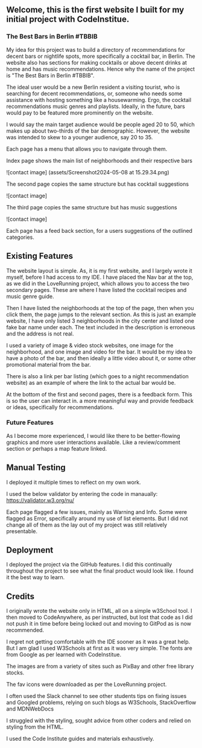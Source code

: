 
## Welcome, this is the first website I built for my initial project with CodeInstitue.

### The Best Bars in Berlin #TBBIB 

My idea for this project was to build a directory of recommendations for decent bars or nightlife spots, more specifically a cocktail bar, in Berlin. The website also has sections for making cocktails or above decent drinks at home and has music recommendations. Hence why the name of the project is "The Best Bars in Berlin #TBBIB". 

The ideal user would be a new Berlin resident a visiting tourist, who is searching for decent recommendations, or, someone who needs some assistance with hosting something like a housewarming. Ergo, the cocktail recommendations music genres and playlists. Ideally, in the future, bars would pay to be featured more prominently on the website.

I would say the main target audience would be people aged 20 to 50, which makes up about two-thirds of the bar demographic. However, the website was intended to skew to a younger audience, say 20 to 35.

Each page has a  menu that allows you to navigate through them. 

Index page shows the main list of neighborhoods and their respective bars 

![contact image] (assets/Screenshot2024-05-08 at 15.29.34.png)

The second page copies the same structure but has cocktail suggestions 

![contact image]

The third page copies the same structure but has music suggestions 

![contact image]

Each page has a feed back section, for a users suggestions of the outlined categories. 
 

## Existing Features
The website layout is simple. As, it is my first website, and I largely wrote it myself, before I had access to my IDE. I have placed the Nav bar at the top, as we did in the LoveRunning project, which allows you to access the two secondary pages. These are where I have listed the cocktail recipes and music genre guide. 

Then I have listed the neighborhoods at the top of the page, then when you click them, the page jumps to the relevant section. As this is just an example website, I have only listed 3 neighborhoods in the city center and listed one fake bar name under each. The text included in the description is erroneous and the address is not real. 

I used a variety of image & video stock websites, one image for the neighborhood, and one image and video for the bar. It would be my idea to have a photo of the bar, and then ideally a little video about it, or some other promotional material from the bar. 

There is also a link per bar listing (which goes to a night recommendation website) as an example of where the link to the actual bar would be. 

At the bottom of the first and second pages, there is a feedback form. This is so the user can interact in. a more meaningful way and provide feedback or ideas, specifically for recommendations. 

### Future Features 
As I become more experienced, I would like there to be better-flowing graphics and more user interactions available. Like a review/comment section or perhaps a map feature linked. 

## Manual Testing
I deployed it multiple times to reflect on my own work. 

I used the below validator by entering the code in manaually: 
https://validator.w3.org/nu/

Each page flagged a few issues, mainly as Warning and Info. Some were flagged as Error, specifically around my use of list elements. But I did not change all of them as the lay out of my project was still relatively presentable. 

## Deployment 
I deployed the project via the GitHub features. I did this continually throughout the project to see what the final product would look like. I found it the best way to learn. 

## Credits 

I originally wrote the website only in HTML, all on a simple w3School tool. I then moved to CodeAnywhere, as per instructed, but lost that code as I did not push it in time before being locked out and moving to GitPod as is now recommended. 

I regret not getting comfortable with the IDE sooner as it was a great help. But I am glad I used W3Schools at first as it was very simple. The fonts are from Google as per learned with CodeInstitue. 

The images are from a variety of sites such as PixBay and other free library stocks. 

The fav icons were downloaded as per the LoveRunning project. 

I often used the Slack channel to see other students tips on fixing issues and Googled problems, relying on such blogs as W3Schools, StackOverflow and MDNWebDocs

I struggled  with the styling, sought advice from other coders and relied on styling from the HTML. 

I used the Code Institute guides and materials exhaustively. 
